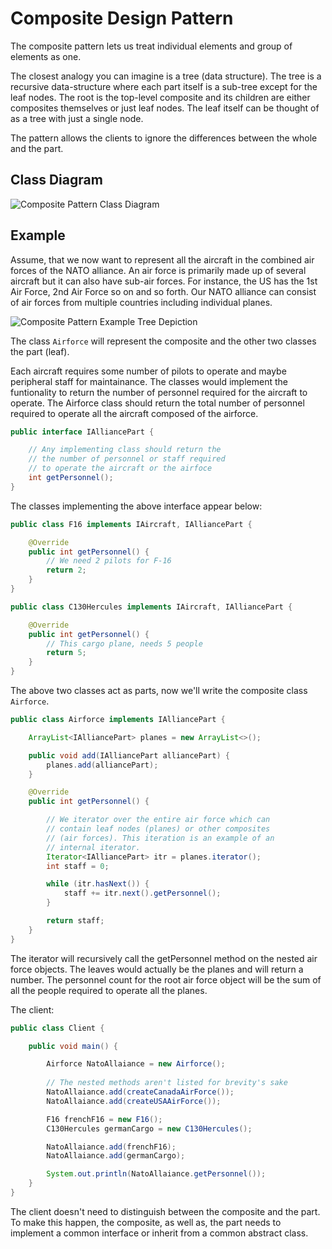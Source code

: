 # Composite Design Pattern

The composite pattern lets us treat individual elements and group
of elements as one.

The closest analogy you can imagine is a tree (data structure).
The tree is a recursive data-structure where each part itself is
a sub-tree except for the leaf nodes. The root is the top-level
composite and its children are either composites themselves or
just leaf nodes. The leaf itself can be thought of as a tree with
just a single node.

The pattern allows the clients to ignore the differences between
the whole and the part.

## Class Diagram

![Composite Pattern Class Diagram](composite_pattern_class_diagram.png)

## Example

Assume, that we now want to represent all the aircraft in the combined
air forces of the NATO alliance. An air force is primarily made up of
several aircraft but it can also have sub-air forces. For instance,
the US has the 1st Air Force, 2nd Air Force so on and so forth. Our
NATO alliance can consist of air forces from multiple countries
including individual planes.

![Composite Pattern Example Tree Depiction](composite_pattern_example_tree_depiction.png)

The class `Airforce` will represent the composite and the other two
classes the part (leaf).

Each aircraft requires some number of pilots to operate and maybe
peripheral staff for maintainance. The classes would implement the
funtionality to return the number of personnel required for the aircraft
to operate. The Airforce class should return the total number of
personnel required to operate all the aircraft composed of the airforce.

```Java
public interface IAlliancePart {

    // Any implementing class should return the
    // the number of personnel or staff required
    // to operate the aircraft or the airfoce
    int getPersonnel();
}
```

The classes implementing the above interface appear below:
```Java
public class F16 implements IAircraft, IAlliancePart {

    @Override
    public int getPersonnel() {
        // We need 2 pilots for F-16
        return 2;
    }
}

public class C130Hercules implements IAircraft, IAlliancePart {

    @Override
    public int getPersonnel() {
        // This cargo plane, needs 5 people
        return 5;
    }
}
```
The above two classes act as parts, now we'll write the composite class
`Airforce`.

```Java
public class Airforce implements IAlliancePart {

    ArrayList<IAlliancePart> planes = new ArrayList<>();

    public void add(IAlliancePart alliancePart) {
        planes.add(alliancePart);
    }

    @Override
    public int getPersonnel() {

        // We iterator over the entire air force which can
        // contain leaf nodes (planes) or other composites
        // (air forces). This iteration is an example of an
        // internal iterator.
        Iterator<IAlliancePart> itr = planes.iterator();
        int staff = 0;

        while (itr.hasNext()) {
            staff += itr.next().getPersonnel();
        }

        return staff;
    }
}
```

The iterator will recursively call the getPersonnel method
on the nested air force objects. The leaves would actually be the planes
and will return a number. The personnel count for the root air force
object will be the sum of all the people required to operate all the
planes.

The client:
```Java
public class Client {

    public void main() {

        Airforce NatoAllaiance = new Airforce();
        
        // The nested methods aren't listed for brevity's sake
        NatoAllaiance.add(createCanadaAirForce());
        NatoAllaiance.add(createUSAAirForce());

        F16 frenchF16 = new F16();
        C130Hercules germanCargo = new C130Hercules();

        NatoAllaiance.add(frenchF16);
        NatoAllaiance.add(germanCargo);

        System.out.println(NatoAllaiance.getPersonnel());
    }
}
```

The client doesn't need to distinguish between the composite and the part.
To make this happen, the composite, as well as, the part needs to
implement a common interface or inherit from a common abstract class.
